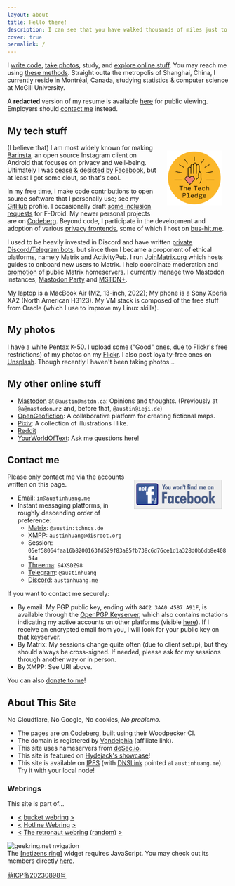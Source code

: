 ```yaml
---
layout: about
title: Hello there!
description: I can see that you have walked thousands of miles just to reach this website, but that's just my homepage. Have fun... I guess.
cover: true
permalink: /
---
```


<style>
@media ( max-width : 800px) {
    .resize1 {
        width: 150px !important;
    }
}
</style>

I [write code](#my-tech-stuff), [take photos](#my-photos), study, and [explore online stuff](#my-other-online-stuff). You may reach me using [these methods](#contact-me). Straight outta the metropolis of Shanghai, China, I currently reside in Montréal, Canada, studying statistics & computer science at McGill University.

A **redacted** version of my resume is available [here](./assets/online_resume.pdf) for public viewing. Employers should [contact me](#contact-me) instead.


## My tech stuff

<div style="float:right;padding:15px;">
<a href="https://www.zylstra.org/blog/2019/09/i-commit-to-the-tech-pledge-and-ask-you-to-do-the-same/"><img src="./assets/Pledge_badge.svg" alt="https://www.techpledge.org/" width="125" /></a>
</div>

(I believe that) I am most widely known for making [Barinsta](./barinsta.html), an open source Instagram client on Android that focuses on privacy and well-being. Ultimately I was [cease & desisted by Facebook](https://github.com/austinhuang0131/austinhuang0131/issues/2), but at least I got some clout, so that's cool.

In my free time, I make code contributions to open source software that I personally use; see my [GitHub](https://github.com/austinhuang0131) profile. I occasionally draft [some inclusion requests](https://gitlab.com/fdroid/fdroiddata/-/merge_requests?scope=all&state=all&author_username=austinhuang0131) for F-Droid. My newer personal projects are on [Codeberg](https://codeberg.org/austinhuang). Beyond code, I participate in the development and adoption of various [privacy frontends](https://github.com/mendel5/alternative-front-ends), some of which I host on [bus-hit.me](https://bus-hit.me).

I used to be heavily invested in Discord and have written [private Discord/Telegram bots](/services.html), but since then I became a proponent of ethical platforms, namely Matrix and ActivityPub. I run [JoinMatrix.org](https://joinmatrix.org) which hosts guides to onboard new users to Matrix. I help coordinate moderation and [promotion](https://servers.joinmatrix.org/) of public Matrix homeservers. I currently manage two Mastodon instances, [Mastodon Party](https://mstdn.party) and [MSTDN+](https://mstdn.plus).

My laptop is a MacBook Air (M2, 13-inch, 2022); My phone is a Sony Xperia XA2 (North American H3123). My VM stack is composed of the free stuff from Oracle (which I use to improve my Linux skills).

## My photos

I have a white Pentax K-50. I upload some ("Good" ones, due to Flickr's free restrictions) of my photos on my [Flickr](https://flic.kr/austin0131). I also post loyalty-free ones on [Unsplash](https://unsplash.com/@austinhuang). Though recently I haven't been taking photos...

## My other online stuff

* <a rel="me" href="https://mstdn.ca/@austin">Mastodon</a> at `@austin@mstdn.ca`: Opinions and thoughts. (Previously at `@a@mastodon.nz` and, before that, `@austin@ieji.de`)
* [OpenGeofiction](https://opengeofiction.net/user/austinhuang/history): A collaborative platform for creating fictional maps.
* [Pixiv](https://pixiv.me/montreal0131): A collection of illustrations I like.
* [Reddit](https://reddit.com/u/austinhuang)
* [YourWorldOfText](https://www.yourworldoftext.com/~austinhuang/): Ask me questions here!

## Contact me

<div class="resize1" style="float:right;padding:15px;">
<a href="https://www.fsf.org/fb"><img src="./assets/not-fd.svg" alt="You won't find me on Facebook" width="200"/></a>
</div>

Please only contact me via the accounts written on this page.

* [Email](mailto:im@austinhuang.me): `im@austinhuang.me`
* Instant messaging platforms, in roughly descending order of preference:
    * [Matrix](https://matrix.to/#/@austin:tchncs.de): `@austin:tchncs.de`
    * [XMPP](xmpp:austinhuang@disroot.org?omemo-sid-676266617=cd1a0e085cf7f89eb341e649af61c9b1e03a15be8f335b8a81f7a3983e33681c&omemo-sid-2055148291=195A658E6170AFE0EF1C336488EF8D4B96CF243DA5C065D25DDA31621F944568): `austinhuang@disroot.org`
    * Session: `05ef58064faa16b8200163fd529f83a85fb738c6d76ce1d1a328d0b6db8e40854a`
    * [Threema](https://threema.id/94XSDZ98): `94XSDZ98`
    * [Telegram](https://t.me/austinhuang): `@austinhuang`
    * [Discord](https://discord.com/users/207484517898780672): `austinhuang.me`

If you want to contact me securely:

* By email: My PGP public key, ending with `84C2 3AA0 4587 A91F`, is available through the [OpenPGP Keyserver](https://keys.openpgp.org/pks/lookup?op=get&options=mr&search=0xf4c5be258540e91ab01b448584c23aa04587a91f), which also contains notations indicating my active accounts on other platforms (visible [here](https://keyoxide.org/hkp/f4c5be258540e91ab01b448584c23aa04587a91f)). If I receive an encrypted email from you, I will look for your public key on that keyserver.
* By Matrix: My sessions change quite often (due to client setup), but they should always be cross-signed. If needed, please ask for my sessions through another way or in person.
* By XMPP: See URI above.

You can also [donate to me](/donate.html)!

## About This Site

No Cloudflare, No Google, No cookies, *No problemo.*

* The pages are [on Codeberg](https://codeberg.org/austinhuang/pages), built using their Woodpecker CI.
* The domain is registered by [Vondelphia](https://von.enterprises/aff.php?aff=1870) (affiliate link).
* This site uses nameservers from [deSec.io](https://desec.io).
* This site is featured on [Hydejack's showcase](https://hydejack.com/showcase/)!
* This site is available on [IPFS](https://ipfs.io/) (with [DNSLink](https://docs.ipfs.io/concepts/dnslink/) pointed at `austinhuang.me`). Try it with your local node!

### Webrings

This site is part of...

* [<](https://webring.bucketfish.me/redirect.html?to=prev&name=AustinHuang.me) [bucket webring](https://webring.bucketfish.me/) [>](https://webring.bucketfish.me/redirect.html?to=next&name=AustinHuang.me)
* [<](https://hotlinewebring.club/a/previous) [Hotline Webring](https://hotlinewebring.club/) [>](https://hotlinewebring.club/a/next)
* [<](https://webring.dinhe.net/prev/https://austinhuang.me) [The retronaut webring](https://webring.dinhe.net/) ([random](https://webring.dinhe.net/random)) [>](https://webring.dinhe.net/next/https://austinhuang.me)

<img src="https://geekring.net/banner/geek_1.jpg" alt="geekring.net nvigation" usemap="#geekringmap">
<map name="geekringmap" class="no-mark-external">
    <area shape="rect" coords="9,28,111,53" alt="Previous geekring site" href="https://geekring.net/site/181/previous">
    <area shape="rect" coords="248,28,350,53" alt="Random geekring site" href="https://geekring.net/site/181/random">
    <area shape="rect" coords="490,28,592,53" alt="Next geekring site" href="https://geekring.net/site/181/next">
    <area shape="rect" coords="465,6,566,22" alt="Main geekring site" href="https://geekring.net/">
</map>

<div id='netizenswebring'> <noscript>The <a href="https://netizensring.link/">[netizens ring]</a> widget requires JavaScript. You may check out its members directly <a href="https://netizensring.link/members.php">here</a>.</noscript> <script type="text/javascript" src="https://netizensring.link/onionring-variables.js"></script> <script type="text/javascript" src="https://netizensring.link/onionring-widget.js"></script> </div>

<a href="https://icp.gov.moe/?keyword=20230898" target="_blank">萌ICP备20230898号</a>